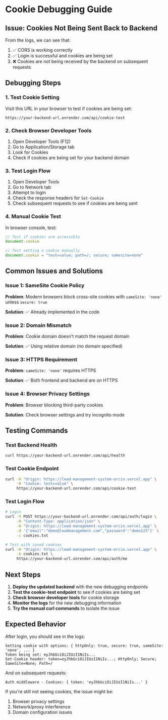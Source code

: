 # Cookie Debugging Guide

## Issue: Cookies Not Being Sent Back to Backend

From the logs, we can see that:
1. ✅ CORS is working correctly
2. ✅ Login is successful and cookies are being set
3. ❌ Cookies are not being received by the backend on subsequent requests

## Debugging Steps

### 1. Test Cookie Setting
Visit this URL in your browser to test if cookies are being set:
```
https://your-backend-url.onrender.com/api/cookie-test
```

### 2. Check Browser Developer Tools
1. Open Developer Tools (F12)
2. Go to Application/Storage tab
3. Look for Cookies
4. Check if cookies are being set for your backend domain

### 3. Test Login Flow
1. Open Developer Tools
2. Go to Network tab
3. Attempt to login
4. Check the response headers for `Set-Cookie`
5. Check subsequent requests to see if cookies are being sent

### 4. Manual Cookie Test
In browser console, test:
```javascript
// Test if cookies are accessible
document.cookie

// Test setting a cookie manually
document.cookie = "test=value; path=/; secure; samesite=none"
```

## Common Issues and Solutions

### Issue 1: SameSite Cookie Policy
**Problem**: Modern browsers block cross-site cookies with `sameSite: 'none'` unless `secure: true`

**Solution**: ✅ Already implemented in the code

### Issue 2: Domain Mismatch
**Problem**: Cookie domain doesn't match the request domain

**Solution**: ✅ Using relative domain (no domain specified)

### Issue 3: HTTPS Requirement
**Problem**: `sameSite: 'none'` requires HTTPS

**Solution**: ✅ Both frontend and backend are on HTTPS

### Issue 4: Browser Privacy Settings
**Problem**: Browser blocking third-party cookies

**Solution**: Check browser settings and try incognito mode

## Testing Commands

### Test Backend Health
```bash
curl https://your-backend-url.onrender.com/api/health
```

### Test Cookie Endpoint
```bash
curl -H "Origin: https://lead-management-system-orcin.vercel.app" \
     -H "Cookie: test=value" \
     https://your-backend-url.onrender.com/api/cookie-test
```

### Test Login Flow
```bash
# Login
curl -X POST https://your-backend-url.onrender.com/api/auth/login \
     -H "Content-Type: application/json" \
     -H "Origin: https://lead-management-system-orcin.vercel.app" \
     -d '{"email":"demo@leadmanagement.com","password":"demo123"}' \
     -c cookies.txt

# Test with saved cookies
curl -H "Origin: https://lead-management-system-orcin.vercel.app" \
     -b cookies.txt \
     https://your-backend-url.onrender.com/api/auth/me
```

## Next Steps

1. **Deploy the updated backend** with the new debugging endpoints
2. **Test the cookie-test endpoint** to see if cookies are being set
3. **Check browser developer tools** for cookie storage
4. **Monitor the logs** for the new debugging information
5. **Try the manual curl commands** to isolate the issue

## Expected Behavior

After login, you should see in the logs:
```
Setting cookie with options: { httpOnly: true, secure: true, sameSite: 'none', ... }
Token being set: eyJhbGciOiJIUzI1NiIs...
Set-Cookie header: token=eyJhbGciOiJIUzI1NiIs...; HttpOnly; Secure; SameSite=None; Path=/
```

And on subsequent requests:
```
Auth middleware - Cookies: { token: 'eyJhbGciOiJIUzI1NiIs...' }
```

If you're still not seeing cookies, the issue might be:
1. Browser privacy settings
2. Network/proxy interference
3. Domain configuration issues
